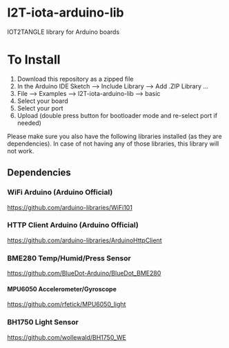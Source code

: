 # I2T-iota-arduino-lib
IOT2TANGLE library for Arduino boards

# To Install

1. Download this repository as a zipped file
2. In the Arduino IDE Sketch --> Include Library --> Add .ZIP Library ...
3. File --> Examples --> I2T-iota-arduino-lib --> basic   
4. Select your board
5. Select your port
6. Upload  (double press button for bootloader mode and re-select port if needed)

Please make sure you also have the following libraries installed (as they are dependencies). In case of not having any of those libraries, this library will not work.

## Dependencies

### WiFi Arduino (Arduino Official)
https://github.com/arduino-libraries/WiFi101

### HTTP Client Arduino (Arduino Official)
https://github.com/arduino-libraries/ArduinoHttpClient

### BME280 Temp/Humid/Press Sensor
https://github.com/BlueDot-Arduino/BlueDot_BME280

#### MPU6050 Accelerometer/Gyroscope
https://github.com/rfetick/MPU6050_light

### BH1750 Light Sensor
https://github.com/wollewald/BH1750_WE
